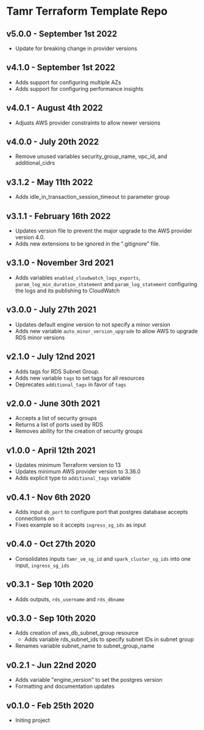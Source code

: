 # Tamr Terraform Template Repo

## v5.0.0 - September 1st 2022
* Update for breaking change in provider versions

## v4.1.0 - September 1st 2022
* Adds support for configuring multiple AZs
* Adds support for configuring performance insights

## v4.0.1 - August 4th 2022
* Adjusts AWS provider constraints to allow newer versions

## v4.0.0 - July 20th 2022
* Remove unused variables security_group_name, vpc_id, and additional_cidrs

## v3.1.2 - May 11th 2022
* Adds idle_in_transaction_session_timeout to parameter group

## v3.1.1 - February 16th 2022
* Updates version file to prevent the major upgrade to the AWS provider version 4.0.
* Adds new extensions to be ignored in the ".gitignore" file.

## v3.1.0 - November 3rd 2021
* Adds variables `enabled_cloudwatch_logs_exports`, `param_log_min_duration_statement` and `param_log_statement` configuring the logs and its publishing to CloudWatch

## v3.0.0 - July 27th 2021
* Updates default engine version to not specify a minor version
* Adds new variable `auto_minor_version_upgrade` to allow AWS to upgrade RDS minor versions

## v2.1.0 - July 12nd 2021
* Adds tags for RDS Subnet Group.
* Adds new variable `tags` to set tags for all resources
* Deprecates `additional_tags` in favor of `tags`

## v2.0.0 - June 30th 2021
* Accepts a list of security groups
* Returns a list of ports used by RDS
* Removes ability for the creation of security groups

## v1.0.0 - April 12th 2021
* Updates minimum Terraform version to 13
* Updates minimum AWS provider version to 3.36.0
* Adds explicit type to `additional_tags` variable

## v0.4.1 - Nov 6th 2020
* Adds input `db_port` to configure port that postgres database accepts connections on
* Fixes example so it accepts `ingress_sg_ids` as input

## v0.4.0 - Oct 27th 2020
* Consolidates inputs `tamr_vm_sg_id` and `spark_cluster_sg_ids` into one input, `ingress_sg_ids`

## v0.3.1 - Sep 10th 2020
* Adds outputs, `rds_username` and `rds_dbname`

## v0.3.0 - Sep 10th 2020
* Adds creation of aws_db_subnet_group resource
  * Adds variable rds_subnet_ids to specify subnet IDs in subnet group
* Renames variable subnet_name to subnet_group_name

## v0.2.1 - Jun 22nd 2020
* Adds variable "engine_version" to set the postgres version
* Formatting and documentation updates

## v0.1.0 - Feb 25th 2020
* Initing project
